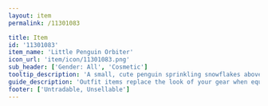 ```yaml
---
layout: item
permalink: /11301083

title: Item
id: '11301083'
item_name: 'Little Penguin Orbiter'
icon_url: 'item/icon/11301083.png'
sub_header: ['Gender: All', 'Cosmetic']
tooltip_description: 'A small, cute penguin sprinkling snowflakes above your head.'
guide_description: 'Outfit items replace the look of your gear when equipped.'
footer: ['Untradable, Unsellable']
---
```

